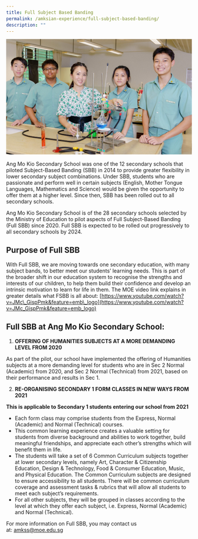 ```yaml
---
title: Full Subject Based Banding
permalink: /amksian-experience/full-subject-based-banding/
description: ""
---
```

![Full Subject-Based Banding ](/images/SBB.jpg)

Ang Mo Kio Secondary School was one of the 12 secondary schools that piloted Subject-Based Banding (SBB) in 2014 to provide greater flexibility in lower secondary subject combinations. Under SBB, students who are passionate and perform well in certain subjects (English, Mother Tongue Languages, Mathematics and Science) would be given the opportunity to offer them at a higher level. Since then, SBB has been rolled out to all secondary schools.

  

Ang Mo Kio Secondary School is of the 28 secondary schools selected by the Ministry of Education to pilot aspects of Full Subject-Based Banding (Full SBB) since 2020. Full SBB is expected to be rolled out progressively to all secondary schools by 2024.

Purpose of Full SBB
-------------------

With Full SBB, we are moving towards one secondary education, with many subject bands, to better meet our students’ learning needs. This is part of the broader shift in our education system to recognise the strengths and interests of our children, to help them build their confidence and develop an intrinsic motivation to learn for life in them. The MOE video link explains in greater details what FSBB is all about: [https://www.youtube.com/watch?v=JMc\_GispPmk&feature=emb\_logo](https://www.youtube.com/watch?v=JMc_GispPmk&feature=emb_logo)

Full SBB at Ang Mo Kio Secondary School:
----------------------------------------

1.  **OFFERING OF HUMANITIES SUBJECTS AT A MORE DEMANDING LEVEL FROM 2020**

As part of the pilot, our school have implemented the offering of Humanities subjects at a more demanding level for students who are in Sec 2 Normal (Academic) from 2020, and Sec 2 Normal (Technical) from 2021, based on their performance and results in Sec 1.

  

2.  **RE-ORGANISING SECONDARY 1 FORM CLASSES IN NEW WAYS FROM 2021**

**This is applicable to Secondary 1 students entering our school from 2021**

*   Each form class may comprise students from the Express, Normal (Academic) and Normal (Technical) courses.
*   This common learning experience creates a valuable setting for students from diverse background and abilities to work together, build meaningful friendships, and appreciate each other’s strengths which will benefit them in life.
*   The students will take a set of 6 Common Curriculum subjects together at lower secondary levels, namely Art, Character & Citizenship Education, Design & Technology, Food & Consumer Education, Music, and Physical Education. The Common Curriculum subjects are designed to ensure accessibility to all students. There will be common curriculum coverage and assessment tasks & rubrics that will allow all students to meet each subject’s requirements.
*   For all other subjects, they will be grouped in classes according to the level at which they offer each subject, i.e. Express, Normal (Academic) and Normal (Technical).

For more information on Full SBB, you may contact us at: [amkss@moe.edu.sg](mailto:amkss@moe.edu.sg)